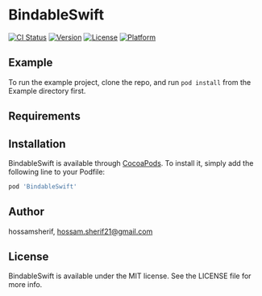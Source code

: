 # BindableSwift

[![CI Status](https://img.shields.io/travis/hossamsherif/BindableSwift.svg?style=flat)](https://travis-ci.org/hossamsherif/BindableSwift)
[![Version](https://img.shields.io/cocoapods/v/BindableSwift.svg?style=flat)](https://cocoapods.org/pods/BindableSwift)
[![License](https://img.shields.io/cocoapods/l/BindableSwift.svg?style=flat)](https://cocoapods.org/pods/BindableSwift)
[![Platform](https://img.shields.io/cocoapods/p/BindableSwift.svg?style=flat)](https://cocoapods.org/pods/BindableSwift)

## Example

To run the example project, clone the repo, and run `pod install` from the Example directory first.

## Requirements

## Installation

BindableSwift is available through [CocoaPods](https://cocoapods.org). To install
it, simply add the following line to your Podfile:

```ruby
pod 'BindableSwift'
```

## Author

hossamsherif, hossam.sherif21@gmail.com

## License

BindableSwift is available under the MIT license. See the LICENSE file for more info.
